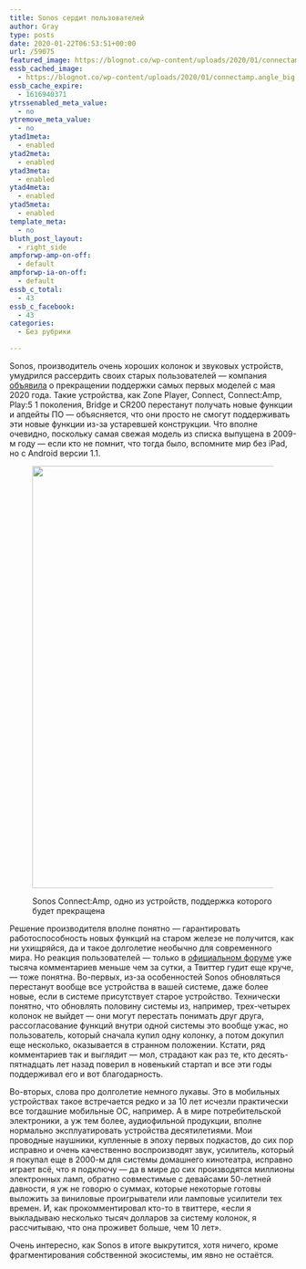 ```yaml
---
title: Sonos сердит пользователей
author: Gray
type: posts
date: 2020-01-22T06:53:51+00:00
url: /59075
featured_image: https://blognot.co/wp-content/uploads/2020/01/connectamp.angle_big.jpg
essb_cached_image:
  - https://blognot.co/wp-content/uploads/2020/01/connectamp.angle_big.jpg
essb_cache_expire:
  - 1616940371
ytrssenabled_meta_value:
  - no
ytremove_meta_value:
  - no
ytad1meta:
  - enabled
ytad2meta:
  - enabled
ytad3meta:
  - enabled
ytad4meta:
  - enabled
ytad5meta:
  - enabled
template_meta:
  - no
bluth_post_layout:
  - right_side
ampforwp-amp-on-off:
  - default
ampforwp-ia-on-off:
  - default
essb_c_total:
  - 43
essb_c_facebook:
  - 43
categories:
  - Без рубрики

---
```








Sonos, производитель очень хороших колонок и звуковых устройств, умудрился рассердить своих старых пользователей — компания [объявила][1] о прекращении поддержки самых первых моделей с мая 2020 года. Такие устройства, как Zone Player, Connect, Connect:Amp, Play:5 1 поколения, Bridge и CR200 перестанут получать новые функции и апдейты ПО — объясняется, что они просто не смогут поддерживать эти новые функции из-за устаревшей конструкции. Что вполне очевидно, поскольку самая свежая модель из списка выпущена в 2009-м году — если кто не помнит, что тогда было, вспомните мир без iPad, но с Android версии 1.1. <figure class="wp-block-image size-large">

<img data-attachment-id="59076" data-permalink="https://blognot.co/59075/connectamp-angle_big" data-orig-file="https://i1.wp.com/blognot.co/wp-content/uploads/2020/01/connectamp.angle_big.jpg?fit=800%2C800&ssl=1" data-orig-size="800,800" data-comments-opened="1" data-image-meta="{&quot;aperture&quot;:&quot;0&quot;,&quot;credit&quot;:&quot;&quot;,&quot;camera&quot;:&quot;&quot;,&quot;caption&quot;:&quot;&quot;,&quot;created_timestamp&quot;:&quot;0&quot;,&quot;copyright&quot;:&quot;&quot;,&quot;focal_length&quot;:&quot;0&quot;,&quot;iso&quot;:&quot;0&quot;,&quot;shutter_speed&quot;:&quot;0&quot;,&quot;title&quot;:&quot;&quot;,&quot;orientation&quot;:&quot;0&quot;}" data-image-title="connectamp.angle_big" data-image-description="" data-medium-file="https://i1.wp.com/blognot.co/wp-content/uploads/2020/01/connectamp.angle_big.jpg?fit=300%2C300&ssl=1" data-large-file="https://i1.wp.com/blognot.co/wp-content/uploads/2020/01/connectamp.angle_big.jpg?fit=740%2C740&ssl=1" width="740" height="740" src="https://i1.wp.com/blognot.co/wp-content/uploads/2020/01/connectamp.angle_big.jpg?resize=740%2C740&#038;ssl=1" alt="" class="wp-image-59076" srcset="https://i1.wp.com/blognot.co/wp-content/uploads/2020/01/connectamp.angle_big.jpg?w=800&ssl=1 800w, https://i1.wp.com/blognot.co/wp-content/uploads/2020/01/connectamp.angle_big.jpg?resize=300%2C300&ssl=1 300w, https://i1.wp.com/blognot.co/wp-content/uploads/2020/01/connectamp.angle_big.jpg?resize=150%2C150&ssl=1 150w, https://i1.wp.com/blognot.co/wp-content/uploads/2020/01/connectamp.angle_big.jpg?resize=768%2C768&ssl=1 768w, https://i1.wp.com/blognot.co/wp-content/uploads/2020/01/connectamp.angle_big.jpg?resize=60%2C60&ssl=1 60w, https://i1.wp.com/blognot.co/wp-content/uploads/2020/01/connectamp.angle_big.jpg?resize=500%2C500&ssl=1 500w, https://i1.wp.com/blognot.co/wp-content/uploads/2020/01/connectamp.angle_big.jpg?resize=200%2C200&ssl=1 200w, https://i1.wp.com/blognot.co/wp-content/uploads/2020/01/connectamp.angle_big.jpg?w=1200&ssl=1 1200w" sizes="(max-width: 740px) 100vw, 740px" data-recalc-dims="1" /> <figcaption>Sonos Connect:Amp, одно из устройств, поддержка которого будет прекращена</figcaption></figure> 

Решение производителя вполне понятно — гарантировать работоспособность новых функций на старом железе не получится, как ни ухищряйся, да и такое долголетие необычно для современного мира. Но реакция пользователей — только в [официальном форуме][2] уже тысяча комментариев меньше чем за сутки, а Твиттер гудит еще круче, — тоже понятна. Во-первых, из-за особенностей Sonos обновляться перестанут вообще все устройства в вашей системе, даже более новые, если в системе присутствует старое устройство. Технически понятно, что обновлять половину системы из, например, трех-четырех колонок не выйдет — они могут перестать понимать друг друга, рассогласование функций внутри одной системы это вообще ужас, но пользователь, который сначала купил одну колонку, а потом докупил еще несколько, оказывается в странном положении. Кстати, ряд комментариев так и выглядит — мол, страдают как раз те, кто десять-пятнадцать лет назад поверил в новенький стартап и все эти годы поддерживал его и вот благодарность.

Во-вторых, слова про долголетие немного лукавы. Это в мобильных устройствах такое встречается редко и за 10 лет исчезли практически все тогдашние мобильные ОС, например. А в мире потребительской электроники, а уж тем более, аудиофильной продукции, вполне нормально эксплуатировать устройства десятилетиями. Мои проводные наушники, купленные в эпоху первых подкастов, до сих пор исправно и очень качественно воспроизводят звук, усилитель, который я покупал еще в 2000-м для системы домашнего кинотеатра, исправно играет всё, что я подключу — да в мире до сих производятся миллионы электронных ламп, обратно совместимые с девайсами 50-летней давности, я уж не говорю о суммах, которые некоторые готовы выложить за виниловые проигрыватели или ламповые усилители тех времен. И, как прокомментировал кто-то в твиттере, &#171;если я выкладываю несколько тысяч долларов за систему колонок, я рассчитываю, что она проживет больше, чем 10 лет&#187;.&nbsp;

Очень интересно, как Sonos в итоге выкрутится, хотя ничего, кроме фрагментирования собственной экосистемы, им явно не остаётся.

 [1]: https://blog.sonos.com/en/end-of-software-updates-for-legacy-products/
 [2]: https://en.community.sonos.com/announcements-228985/end-of-software-updates-for-legacy-products-6835470